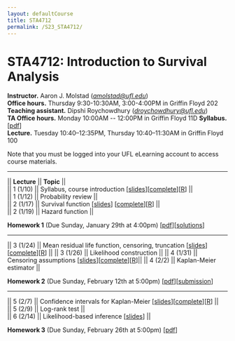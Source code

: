 ```yaml
---
layout: defaultCourse
title: STA4712
permalink: /S23_STA4712/
---
```

# STA4712: Introduction to Survival Analysis
**Instructor.** Aaron J. Molstad (*amolstad@ufl.edu*)  
**Office hours.**  Thursday 9:30-10:30AM, 3:00-4:00PM in Griffin Floyd 202   
**Teaching assistant.** Dipshi Roychowdhury (*droychowdhury@ufl.edu*)   
**TA Office hours.**  Monday 10:00AM -- 12:00PM in Griffin Floyd 11D
**Syllabus.**  [[pdf](https://ufl.instructure.com/files/75276087/download?download_frd=1)]  
**Lecture.** Tuesday 10:40–12:35PM, Thursday 10:40–11:30AM in Griffin Floyd 100   

Note that you must be logged into your UFL eLearning account to access course materials. 

---------------  

||  **Lecture** ||  **Topic** ||  
|| 1 (1/10)  || Syllabus, course introduction [[slides](https://ufl.instructure.com/files/75228930/download?download_frd=1)][[complete](https://ufl.instructure.com/files/75640569/download?download_frd=1)][[R](https://ufl.instructure.com/files/75305571/download?download_frd=1)] ||   
|| 1 (1/12) || Probability review ||  
|| 2 (1/17) || Survival function [[slides](https://ufl.instructure.com/files/75358093/download?download_frd=1)] [[complete](https://ufl.instructure.com/files/75640585/download?download_frd=1)][[R](https://ufl.instructure.com/files/75476505/download?download_frd=1)] ||  
|| 2 (1/19) || Hazard function ||  

**Homework 1** (Due Sunday, January 29th at 4:00pm) [[pdf](https://ufl.instructure.com/files/75485488/download?download_frd=1)][[solutions](https://ufl.instructure.com/files/75746917/download?download_frd=1)]  

---------------  


|| 3 (1/24) || Mean residual life function, censoring, truncation [[slides](https://ufl.instructure.com/files/75476498/download?download_frd=1)][[complete](https://ufl.instructure.com/files/75641010/download?download_frd=1)][[R](https://ufl.instructure.com/files/75747221/download?download_frd=1)] ||
|| 3 (1/26) || Likelihood construction ||
|| 4 (1/31) || Censoring assumptions [[slides](https://ufl.instructure.com/files/75747554/download?download_frd=1)][[complete](https://ufl.instructure.com/files/75747541/download?download_frd=1)][[R](https://ufl.instructure.com/files/75747217/download?download_frd=1)]||
|| 4 (2/2) || Kaplan-Meier estimator ||

**Homework 2** (Due Sunday, February 12th at 5:00pm) [[pdf](https://ufl.instructure.com/files/75734345/download?download_frd=1)][[submission](https://ufl.instructure.com/courses/473413/assignments/5574121)]  


--------------------


|| 5 (2/7) || Confidence intervals for Kaplan-Meier [[slides](https://ufl.instructure.com/files/75877320/download?download_frd=1)][[complete](https://ufl.instructure.com/files/75993869/download?download_frd=1)][[R](https://ufl.instructure.com/files/75993871/download?download_frd=1)] ||   
|| 5 (2/9) || Log-rank test  ||  
|| 6 (2/14) || Likelihood-based inference [[slides](https://ufl.instructure.com/files/76056186/download?download_frd=1)] || 

**Homework 3** (Due Sunday, February 26th at 5:00pm) [[pdf](https://ufl.instructure.com/files/76064586/download?download_frd=1)] 


